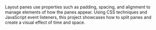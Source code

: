 Layout panes use properties such as padding, spacing, and alignment to manage elements of how the panes appear. Using CSS techniques and JavaScript event listeners, this project showcases how to split panes and create a visual effect of time and space.
